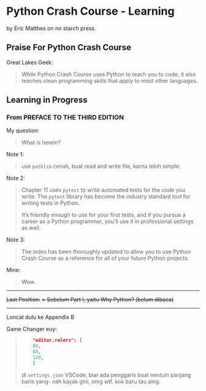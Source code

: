 # Python Crash Course - Learning

by Eric Matthes on no starch press.

## Praise For Python Crash Course

Great Lakes Geek:
> While Python Crash Course uses Python to teach you to code, it also teaches clean programming skills that apply to most other languages.

## Learning in Progress

### From PREFACE TO THE THIRD EDITION

My question:
> What is herein?

Note 1:
> use `pathlib` cenah, buat read and write file, karna lebih simple.

Note 2:
> Chapter 11 uses `pytest` to write automated tests for the code you write. The `pytest` library has become the industry standard tool for writing tests in Python.
> 
> It’s friendly enough to use for your first tests, and if you pursue a career as a Python programmer, you’ll use it in professional settings as well.

Note 3:
> The index has been thoroughly updated to allow you to use Python Crash Course as a reference for all of your future Python projects.

Mine:
> Wow.

---

~~Last Position:~~
~~> Sebelum Part I, yaitu Why Python? (belum dibaca)~~

---

Loncat dulu ke Appendix B

Game Changer euy:

> ```json
>     "editor.rulers": [
>     80,
>     88,
>     120,
>     ]
> ```
> 
> di `settings.json` VSCode, biar ada penggaris buat nentuin panjang baris yang-
> nah kayak gini, omg wtf. kok baru tau aing.
